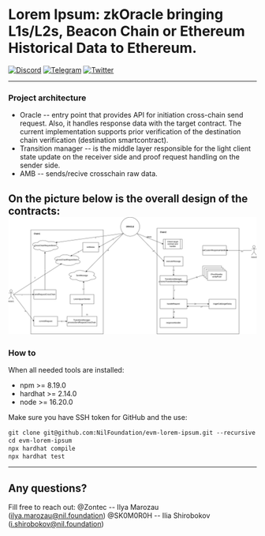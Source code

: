 # Lorem Ipsum: zkOracle bringing L1s/L2s, Beacon Chain or Ethereum Historical Data to Ethereum.

[![Discord](https://img.shields.io/discord/969303013749579846.svg?logo=discord&style=flat-square)](https://discord.gg/KmTAEjbmM3)
[![Telegram](https://img.shields.io/badge/Telegram-2CA5E0?style=flat-square&logo=telegram&logoColor=dark)](https://t.me/nilfoundation)
[![Twitter](https://img.shields.io/twitter/follow/nil_foundation)](https://twitter.com/nil_foundation)

----------------------------
### Project architecture

* Oracle -- entry point that provides API for initiation cross-chain send request. Also, it handles response data with the target contract. The current implementation supports prior verification of the destination chain verification (destination smartcontract).
* Transition manager -- is the middle layer responsible for the light client state update on the receiver side and proof request handling on the sender side.
* AMB -- sends/recive crosschain raw data.

On the picture below is the overall design of the contracts:
![design](./figures/LoremIpsum.jpg)
----------------------------
### How to
When all needed tools are installed:
- npm >= 8.19.0
- hardhat >= 2.14.0
- node >= 16.20.0

Make sure you have SSH token for GitHub and the use:
```
git clone git@github.com:NilFoundation/evm-lorem-ipsum.git --recursive
cd evm-lorem-ipsum
npx hardhat compile
npx hardhat test
```
----------------------------
## Any questions?
Fill free to reach out:
@Zontec -- Ilya Marozau (ilya.marozau@nil.foundation)
@SK0M0R0H -- Ilia Shirobokov (i.shirobokov@nil.foundation)
